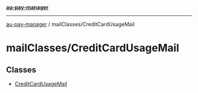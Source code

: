 [**au-pay-manager**](../../README.md)

***

[au-pay-manager](../../README.md) / mailClasses/CreditCardUsageMail

# mailClasses/CreditCardUsageMail

## Classes

- [CreditCardUsageMail](classes/CreditCardUsageMail.md)
